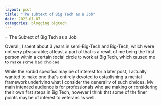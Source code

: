 ```yaml
---
layout: post
title: "The subtext of Big Tech as a Job"
date: 2022-01-07
categories: blogging bigtech
---
```

= The Subtext of Big Tech as a Job

Overall, I spent about 3 years in semi-Big-Tech and Big-Tech, which were not very pleasurable; at least a part of that is a result of me being 
the first person within a certain social circle to work at Big Tech, which caused me to make some bad choices.

While the sordid specifics may be of interest for a later post, I actually wanted to make one that's entirely devoted to establishing a mental
framework underlying what I consider the generality of such choices. My main intended audience is for professionals who are making or considering
their own first steps in Big Tech, however I think that some of the finer points may be of interest to veterans as well.
